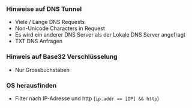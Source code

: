 ### Hinweise auf DNS Tunnel
- Viele / Lange DNS Requests
- Non-Unicode Characters in Request
- Es wird ein anderer DNS Server als der Lokale DNS Server angefragt
- TXT DNS Anfragen

### Hinweis auf Base32 Verschlüsselung
- Nur Grossbuchstaben

### OS herausfinden
- Filter nach IP-Adresse und http (`ip.addr == [IP] && http`)